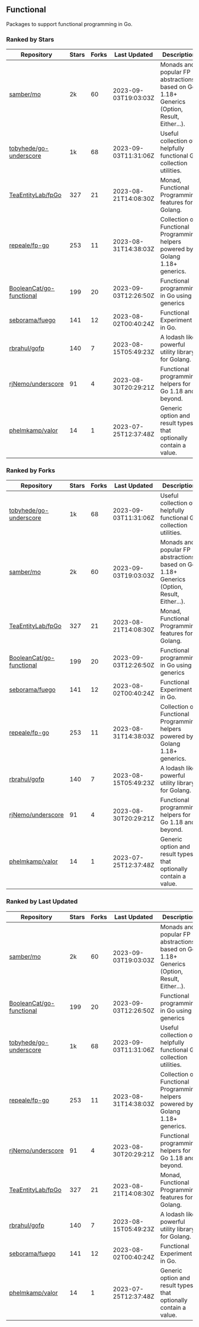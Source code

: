 ## Functional

Packages to support functional programming in Go.

### Ranked by Stars

| Repository | Stars | Forks | Last Updated | Description | 
|------------|-------|-------|--------------|-------------|
| [samber/mo](https://github.com/samber/mo) | 2k | 60 | 2023-09-03T19:03:03Z |  Monads and popular FP abstractions, based on Go 1.18+ Generics (Option, Result, Either...). |
| [tobyhede/go-underscore](https://github.com/tobyhede/go-underscore) | 1k | 68 | 2023-09-03T11:31:06Z |  Useful collection of helpfully functional Go collection utilities. |
| [TeaEntityLab/fpGo](https://github.com/TeaEntityLab/fpGo) | 327 | 21 | 2023-08-21T14:08:30Z |  Monad, Functional Programming features for Golang. |
| [repeale/fp-go](https://github.com/repeale/fp-go) | 253 | 11 | 2023-08-31T14:38:03Z |  Collection of Functional Programming helpers powered by Golang 1.18+ generics. |
| [BooleanCat/go-functional](https://github.com/BooleanCat/go-functional) | 199 | 20 | 2023-09-03T12:26:50Z |  Functional programming in Go using generics |
| [seborama/fuego](https://github.com/seborama/fuego) | 141 | 12 | 2023-08-02T00:40:24Z |  Functional Experiment in Go. |
| [rbrahul/gofp](https://github.com/rbrahul/gofp) | 140 | 7 | 2023-08-15T05:49:23Z |  A lodash like powerful utility library for Golang. |
| [rjNemo/underscore](https://github.com/rjNemo/underscore) | 91 | 4 | 2023-08-30T20:29:21Z |  Functional programming helpers for Go 1.18 and beyond. |
| [phelmkamp/valor](https://github.com/phelmkamp/valor) | 14 | 1 | 2023-07-25T12:37:48Z |  Generic option and result types that optionally contain a value. |

### Ranked by Forks

| Repository | Stars | Forks | Last Updated | Description | 
|------------|-------|-------|--------------|-------------|
| [tobyhede/go-underscore](https://github.com/tobyhede/go-underscore) | 1k | 68 | 2023-09-03T11:31:06Z |  Useful collection of helpfully functional Go collection utilities. |
| [samber/mo](https://github.com/samber/mo) | 2k | 60 | 2023-09-03T19:03:03Z |  Monads and popular FP abstractions, based on Go 1.18+ Generics (Option, Result, Either...). |
| [TeaEntityLab/fpGo](https://github.com/TeaEntityLab/fpGo) | 327 | 21 | 2023-08-21T14:08:30Z |  Monad, Functional Programming features for Golang. |
| [BooleanCat/go-functional](https://github.com/BooleanCat/go-functional) | 199 | 20 | 2023-09-03T12:26:50Z |  Functional programming in Go using generics |
| [seborama/fuego](https://github.com/seborama/fuego) | 141 | 12 | 2023-08-02T00:40:24Z |  Functional Experiment in Go. |
| [repeale/fp-go](https://github.com/repeale/fp-go) | 253 | 11 | 2023-08-31T14:38:03Z |  Collection of Functional Programming helpers powered by Golang 1.18+ generics. |
| [rbrahul/gofp](https://github.com/rbrahul/gofp) | 140 | 7 | 2023-08-15T05:49:23Z |  A lodash like powerful utility library for Golang. |
| [rjNemo/underscore](https://github.com/rjNemo/underscore) | 91 | 4 | 2023-08-30T20:29:21Z |  Functional programming helpers for Go 1.18 and beyond. |
| [phelmkamp/valor](https://github.com/phelmkamp/valor) | 14 | 1 | 2023-07-25T12:37:48Z |  Generic option and result types that optionally contain a value. |

### Ranked by Last Updated

| Repository | Stars | Forks | Last Updated | Description | 
|------------|-------|-------|--------------|-------------|
| [samber/mo](https://github.com/samber/mo) | 2k | 60 | 2023-09-03T19:03:03Z |  Monads and popular FP abstractions, based on Go 1.18+ Generics (Option, Result, Either...). |
| [BooleanCat/go-functional](https://github.com/BooleanCat/go-functional) | 199 | 20 | 2023-09-03T12:26:50Z |  Functional programming in Go using generics |
| [tobyhede/go-underscore](https://github.com/tobyhede/go-underscore) | 1k | 68 | 2023-09-03T11:31:06Z |  Useful collection of helpfully functional Go collection utilities. |
| [repeale/fp-go](https://github.com/repeale/fp-go) | 253 | 11 | 2023-08-31T14:38:03Z |  Collection of Functional Programming helpers powered by Golang 1.18+ generics. |
| [rjNemo/underscore](https://github.com/rjNemo/underscore) | 91 | 4 | 2023-08-30T20:29:21Z |  Functional programming helpers for Go 1.18 and beyond. |
| [TeaEntityLab/fpGo](https://github.com/TeaEntityLab/fpGo) | 327 | 21 | 2023-08-21T14:08:30Z |  Monad, Functional Programming features for Golang. |
| [rbrahul/gofp](https://github.com/rbrahul/gofp) | 140 | 7 | 2023-08-15T05:49:23Z |  A lodash like powerful utility library for Golang. |
| [seborama/fuego](https://github.com/seborama/fuego) | 141 | 12 | 2023-08-02T00:40:24Z |  Functional Experiment in Go. |
| [phelmkamp/valor](https://github.com/phelmkamp/valor) | 14 | 1 | 2023-07-25T12:37:48Z |  Generic option and result types that optionally contain a value. |

